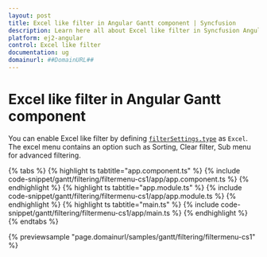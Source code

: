 ```yaml
---
layout: post
title: Excel like filter in Angular Gantt component | Syncfusion
description: Learn here all about Excel like filter in Syncfusion Angular Gantt component of Syncfusion Essential JS 2 and more.
platform: ej2-angular
control: Excel like filter 
documentation: ug
domainurl: ##DomainURL##
---
```


# Excel like filter in Angular Gantt component

You can enable Excel like filter by defining [`filterSettings.type`](https://ej2.syncfusion.com/angular/documentation/api/gantt/#filtersettings) as `Excel`. The excel menu contains an option such as Sorting, Clear filter, Sub menu for advanced filtering.

{% tabs %}
{% highlight ts tabtitle="app.component.ts" %}
{% include code-snippet/gantt/filtering/filtermenu-cs1/app/app.component.ts %}
{% endhighlight %}
{% highlight ts tabtitle="app.module.ts" %}
{% include code-snippet/gantt/filtering/filtermenu-cs1/app/app.module.ts %}
{% endhighlight %}
{% highlight ts tabtitle="main.ts" %}
{% include code-snippet/gantt/filtering/filtermenu-cs1/app/main.ts %}
{% endhighlight %}
{% endtabs %}
  
{% previewsample "page.domainurl/samples/gantt/filtering/filtermenu-cs1" %}